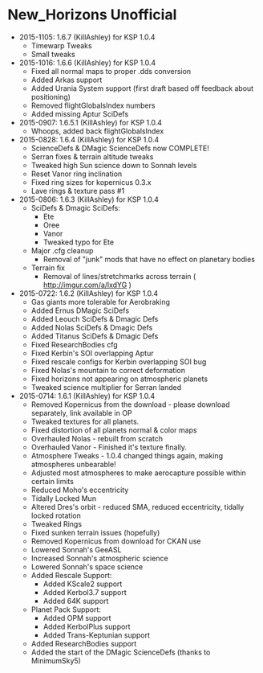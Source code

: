 # New_Horizons Unofficial

* 2015-1105: 1.6.7 (KillAshley) for KSP 1.0.4
	+ Timewarp Tweaks
	+ Small tweaks
* 2015-1016: 1.6.6 (KillAshley) for KSP 1.0.4
	+ Fixed all normal maps to proper .dds conversion
	+ Added Arkas support
	+ Added Urania System support (first draft based off feedback about positioning)
	+ Removed flightGlobalsIndex numbers
	+ Added missing Aptur SciDefs
* 2015-0907: 1.6.5.1 (KillAshley) for KSP 1.0.4
	+ Whoops, added back flightGlobalsIndex
* 2015-0828: 1.6.4 (KillAshley) for KSP 1.0.4
	+ ScienceDefs & DMagic ScienceDefs now COMPLETE!
	+ Serran fixes & terrain altitude tweaks
	+ Tweaked high Sun science down to Sonnah levels
	+ Reset Vanor ring inclination
	+ Fixed ring sizes for kopernicus 0.3.x
	+ Lave rings & texture pass #1
* 2015-0806: 1.6.3 (KillAshley) for KSP 1.0.4
	+ SciDefs & Dmagic SciDefs:
		- Ete
		- Oree
		- Vanor
		- Tweaked typo for Ete
	+ Major .cfg cleanup
		- Removal of "junk" mods that have no effect on planetary bodies
	+ Terrain fix
		- Removal of lines/stretchmarks across terrain ( http://imgur.com/a/lxdYG )
* 2015-0722: 1.6.2 (KillAshley) for KSP 1.0.4
	+ Gas giants more tolerable for Aerobraking
	+ Added Ernus DMagic SciDefs
	+ Added Leouch SciDefs & Dmagic Defs
	+ Added Nolas SciDefs & Dmagic Defs
	+ Added Titanus SciDefs & Dmagic Defs
	+ Fixed ResearchBodies cfg
	+ Fixed Kerbin's SOI overlapping Aptur
	+ Fixed rescale configs for Kerbin overlapping SOI bug
	+ Fixed Nolas's mountain to correct deformation
	+ Fixed horizons not appearing on atmospheric planets
	+ Tweaked science multiplier for Serran landed
* 2015-0714: 1.6.1 (KillAshley) for KSP 1.0.4
	+ Removed Kopernicus from the download - please download separately, link available in OP
	+ Tweaked textures for all planets.
	+ Fixed distortion of all planets normal & color maps
	+ Overhauled Nolas - rebuilt from scratch
	+ Overhauled Vanor - Finished it's texture finally.
	+ Atmosphere Tweaks - 1.0.4 changed things again, making atmospheres unbearable!
	+ Adjusted most atmospheres to make aerocapture possible within certain limits
	+ Reduced Moho's eccentricity
	+ Tidally Locked Mun
	+ Altered Dres's orbit - reduced SMA, reduced eccentricity, tidally locked rotation
	+ Tweaked Rings
	+ Fixed sunken terrain issues (hopefully)
	+ Removed Kopernicus from download for CKAN use
	+ Lowered Sonnah's GeeASL
	+ Increased Sonnah's atmospheric science
	+ Lowered Sonnah's space science
	+ Added Rescale Support:
		- Added KScale2 support
		- Added Kerbol3.7 support
		- Added 64K support
	+ Planet Pack Support:
		- Added OPM support
		- Added KerbolPlus support
		- Added Trans-Keptunian support
	+ Added ResearchBodies support
	+ Added the start of the DMagic ScienceDefs (thanks to MinimumSky5)
